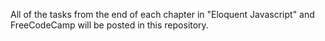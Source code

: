 All of the tasks from the end of each chapter in "Eloquent Javascript" and FreeCodeCamp will be posted in this repository.